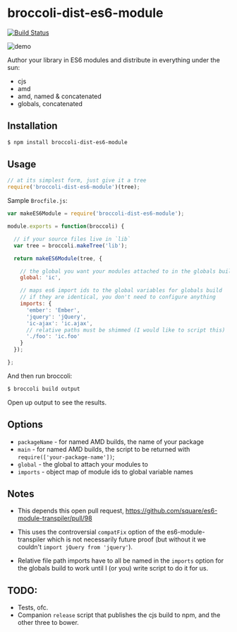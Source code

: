 broccoli-dist-es6-module
========================

[![Build Status](https://travis-ci.org/rpflorence/broccoli-dist-es6-module.png)](https://travis-ci.org/rpflorence/broccoli-dist-es6-module)

![demo](http://recordit.co/JYRVed4heS.gif)

Author your library in ES6 modules and distribute in everything under
the sun:

- cjs
- amd
- amd, named & concatenated
- globals, concatenated

Installation
------------

```sh
$ npm install broccoli-dist-es6-module
```

Usage
-----

```js
// at its simplest form, just give it a tree
require('broccoli-dist-es6-module')(tree);
```

Sample `Brocfile.js`:

```js
var makeES6Module = require('broccoli-dist-es6-module');

module.exports = function(broccoli) {

  // if your source files live in `lib`
  var tree = broccoli.makeTree('lib');

  return makeES6Module(tree, {

    // the global you want your modules attached to in the globals build
    global: 'ic',

    // maps es6 import ids to the global variables for globals build
    // if they are identical, you don't need to configure anything
    imports: {
      'ember': 'Ember',
      'jquery': 'jQuery',
      'ic-ajax': 'ic.ajax',
      // relative paths must be shimmed (I would like to script this)
      './foo': 'ic.foo'
    }
  });

};
```

And then run broccoli:

```sh
$ broccoli build output
```

Open up output to see the results.

Options
-------

- `packageName` - for named AMD builds, the name of your package
- `main` - for named AMD builds, the script to be returned with
  `require(['your-package-name'])`;
- `global` - the global to attach your modules to
- `imports` - object map of module ids to global variable names

Notes
-----

- This depends this open pull request, https://github.com/square/es6-module-transpiler/pull/98

- This uses the controversial `compatFix` option of the
  es6-module-transpiler which is not necessarily future proof (but
  without it we couldn't `import jQuery from 'jquery'`).

- Relative file path imports have to all be named in the `imports`
  option for the globals build to work until I (or you) write script to
  do it for us.

TODO:
-----

- Tests, ofc.
- Companion `release` script that publishes the cjs build to npm, and
  the other three to bower.

